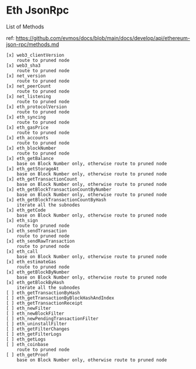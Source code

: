# Eth JsonRpc

List of Methods

ref: https://github.com/evmos/docs/blob/main/docs/develop/api/ethereum-json-rpc/methods.md

    [x] web3_clientVersion
        route to pruned node
    [x] web3_sha3
        route to pruned node
    [x] net_version
        route to pruned node
    [x] net_peerCount
        route to pruned node
    [x] net_listening
        route to pruned node
    [x] eth_protocolVersion
        route to pruned node
    [x] eth_syncing
        route to pruned node
    [x] eth_gasPrice
        route to pruned node
    [x] eth_accounts
        route to pruned node
    [x] eth_blockNumber
        route to pruned node
    [x] eth_getBalance
        base on Block Number only, otherwise route to pruned node
    [x] eth_getStorageAt
        base on Block Number only, otherwise route to pruned node
    [x] eth_getTransactionCount
        base on Block Number only, otherwise route to pruned node
    [x] eth_getBlockTransactionCountByNumber
        base on Block Number only, otherwise route to pruned node
    [x] eth_getBlockTransactionCountByHash
        iterate all the subnodes
    [x] eth_getCode
        base on Block Number only, otherwise route to pruned node
    [x] eth_sign
        route to pruned node
    [x] eth_sendTransaction
        route to pruned node
    [x] eth_sendRawTransaction
        route to pruned node
    [x] eth_call
        base on Block Number only, otherwise route to pruned node
    [x] eth_estimateGas
        route to pruned node
    [x] eth_getBlockByNumber
        base on Block Number only, otherwise route to pruned node
    [x] eth_getBlockByHash
        iterate all the subnodes
    [ ] eth_getTransactionByHash
    [ ] eth_getTransactionByBlockHashAndIndex
    [ ] eth_getTransactionReceipt
    [ ] eth_newFilter
    [ ] eth_newBlockFilter
    [ ] eth_newPendingTransactionFilter
    [ ] eth_uninstallFilter
    [ ] eth_getFilterChanges
    [ ] eth_getFilterLogs
    [ ] eth_getLogs
    [ ] eth_coinbase
        route to pruned node
    [ ] eth_getProof
        base on Block Number only, otherwise route to pruned node
